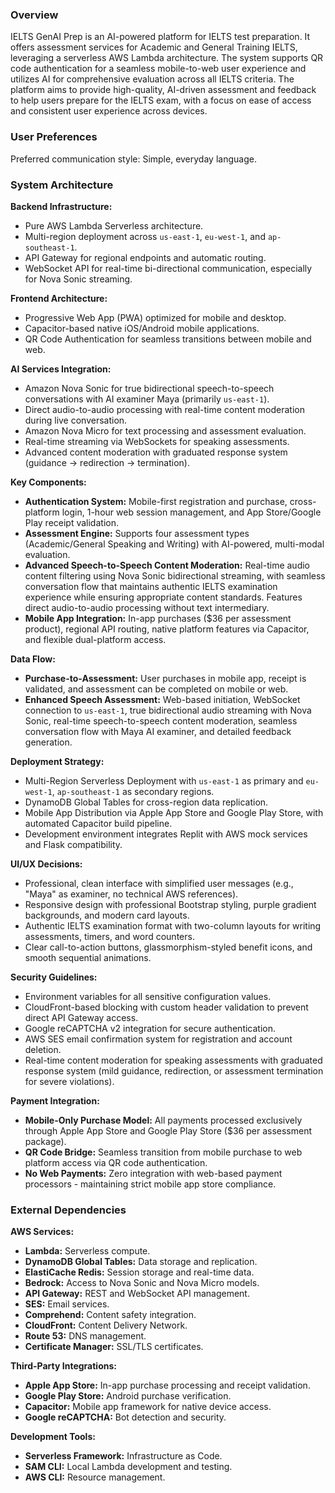 ### Overview

IELTS GenAI Prep is an AI-powered platform for IELTS test preparation. It offers assessment services for Academic and General Training IELTS, leveraging a serverless AWS Lambda architecture. The system supports QR code authentication for a seamless mobile-to-web user experience and utilizes AI for comprehensive evaluation across all IELTS criteria. The platform aims to provide high-quality, AI-driven assessment and feedback to help users prepare for the IELTS exam, with a focus on ease of access and consistent user experience across devices.

### User Preferences

Preferred communication style: Simple, everyday language.

### System Architecture

**Backend Infrastructure:**
- Pure AWS Lambda Serverless architecture.
- Multi-region deployment across `us-east-1`, `eu-west-1`, and `ap-southeast-1`.
- API Gateway for regional endpoints and automatic routing.
- WebSocket API for real-time bi-directional communication, especially for Nova Sonic streaming.

**Frontend Architecture:**
- Progressive Web App (PWA) optimized for mobile and desktop.
- Capacitor-based native iOS/Android mobile applications.
- QR Code Authentication for seamless transitions between mobile and web.

**AI Services Integration:**
- Amazon Nova Sonic for true bidirectional speech-to-speech conversations with AI examiner Maya (primarily `us-east-1`).
- Direct audio-to-audio processing with real-time content moderation during live conversation.
- Amazon Nova Micro for text processing and assessment evaluation.
- Real-time streaming via WebSockets for speaking assessments.
- Advanced content moderation with graduated response system (guidance → redirection → termination).

**Key Components:**
- **Authentication System:** Mobile-first registration and purchase, cross-platform login, 1-hour web session management, and App Store/Google Play receipt validation.
- **Assessment Engine:** Supports four assessment types (Academic/General Speaking and Writing) with AI-powered, multi-modal evaluation.
- **Advanced Speech-to-Speech Content Moderation:** Real-time audio content filtering using Nova Sonic bidirectional streaming, with seamless conversation flow that maintains authentic IELTS examination experience while ensuring appropriate content standards. Features direct audio-to-audio processing without text intermediary.
- **Mobile App Integration:** In-app purchases ($36 per assessment product), regional API routing, native platform features via Capacitor, and flexible dual-platform access.

**Data Flow:**
- **Purchase-to-Assessment:** User purchases in mobile app, receipt is validated, and assessment can be completed on mobile or web.
- **Enhanced Speech Assessment:** Web-based initiation, WebSocket connection to `us-east-1`, true bidirectional audio streaming with Nova Sonic, real-time speech-to-speech content moderation, seamless conversation flow with Maya AI examiner, and detailed feedback generation.

**Deployment Strategy:**
- Multi-Region Serverless Deployment with `us-east-1` as primary and `eu-west-1`, `ap-southeast-1` as secondary regions.
- DynamoDB Global Tables for cross-region data replication.
- Mobile App Distribution via Apple App Store and Google Play Store, with automated Capacitor build pipeline.
- Development environment integrates Replit with AWS mock services and Flask compatibility.

**UI/UX Decisions:**
- Professional, clean interface with simplified user messages (e.g., "Maya" as examiner, no technical AWS references).
- Responsive design with professional Bootstrap styling, purple gradient backgrounds, and modern card layouts.
- Authentic IELTS examination format with two-column layouts for writing assessments, timers, and word counters.
- Clear call-to-action buttons, glassmorphism-styled benefit icons, and smooth sequential animations.

**Security Guidelines:**
- Environment variables for all sensitive configuration values.
- CloudFront-based blocking with custom header validation to prevent direct API Gateway access.
- Google reCAPTCHA v2 integration for secure authentication.
- AWS SES email confirmation system for registration and account deletion.
- Real-time content moderation for speaking assessments with graduated response system (mild guidance, redirection, or assessment termination for severe violations).

**Payment Integration:**
- **Mobile-Only Purchase Model:** All payments processed exclusively through Apple App Store and Google Play Store ($36 per assessment package).
- **QR Code Bridge:** Seamless transition from mobile purchase to web platform access via QR code authentication.
- **No Web Payments:** Zero integration with web-based payment processors - maintaining strict mobile app store compliance.

### External Dependencies

**AWS Services:**
- **Lambda:** Serverless compute.
- **DynamoDB Global Tables:** Data storage and replication.
- **ElastiCache Redis:** Session storage and real-time data.
- **Bedrock:** Access to Nova Sonic and Nova Micro models.
- **API Gateway:** REST and WebSocket API management.
- **SES:** Email services.
- **Comprehend:** Content safety integration.
- **CloudFront:** Content Delivery Network.
- **Route 53:** DNS management.
- **Certificate Manager:** SSL/TLS certificates.

**Third-Party Integrations:**
- **Apple App Store:** In-app purchase processing and receipt validation.
- **Google Play Store:** Android purchase verification.
- **Capacitor:** Mobile app framework for native device access.
- **Google reCAPTCHA:** Bot detection and security.

**Development Tools:**
- **Serverless Framework:** Infrastructure as Code.
- **SAM CLI:** Local Lambda development and testing.
- **AWS CLI:** Resource management.